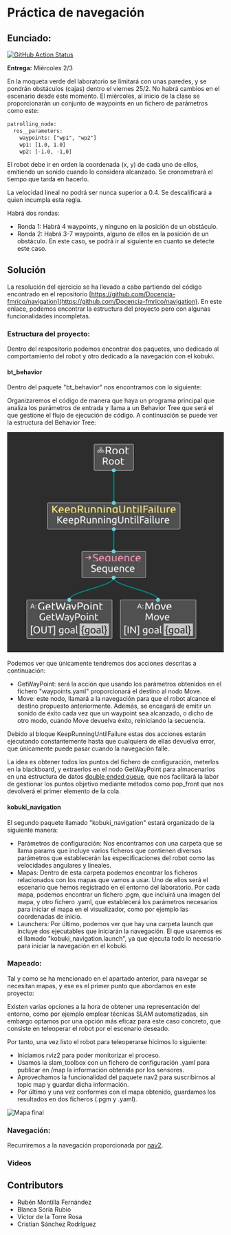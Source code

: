 # Práctica de navegación

## Eunciado:

[![GitHub Action
Status](https://github.com/Docencia-fmrico/navigation/workflows/main/badge.svg)](https://github.com/Docencia-fmrico/navigation)


**Entrega:** Miércoles 2/3 

En la moqueta verde del laboratorio se limitará con unas paredes, y se pondrán obstáculos (cajas) dentro el viernes 25/2. No habrá cambios en el escenario desde este momento. El miércoles, al inicio de la clase se proporcionarán un conjunto de waypoints en un fichero de parámetros como este:

```
patrolling_node:
  ros__parameters:
    waypoints: ["wp1", "wp2"]
    wp1: [1.0, 1.0]
    wp2: [-1.0, -1,0]
```

El robot debe ir en orden la coordenada (x, y) de cada uno de ellos, emitiendo un sonido cuando lo considera alcanzado. Se cronometrará el tiempo que tarda en hacerlo.

La velocidad lineal no podrá ser nunca superior a 0.4. Se descalificará a quien incumpla esta regla.

Habrá dos rondas:

- Ronda 1: Habrá 4 waypoints, y ninguno en la posición de un obstáculo.
- Ronda 2: Habrá 3-7 waypoints, alguno de ellos en la posición de un obstáculo. En este caso, se podrá ir al siguiente en cuanto se detecte este caso.

## Solución

La resolución del ejercicio se ha llevado a cabo partiendo del código encontrado en el repositorio [https://github.com/Docencia-fmrico/navigation](https://github.com/Docencia-fmrico/navigation). En este enlace, podemos encontrar la estructura del proyecto pero con algunas funcionalidades incompletas.

### Estructura del proyecto:
Dentro del respositorio podemos encontrar dos paquetes, uno dedicado al comportamiento del robot y otro dedicado a la navegación con el kobuki. 

#### bt_behavior
Dentro del paquete "bt_behavior" nos encontramos con lo siguiente:

Organizaremos el código de manera que haya un programa principal que analiza los parámetros de entrada y llama a un Behavior Tree que será el que gestione el flujo de ejecución de código. A continuación se puede ver la estructura del Behavior Tree:

![Behavior tree](https://github.com/Docencia-fmrico/navigation_cavros/blob/readme/images/BT.png?raw=true)

Podemos ver que únicamente tendremos dos acciones descritas a continuación:
- GetWayPoint: será la acción que usando los parámetros obtenidos en el fichero "waypoints.yaml" proporcionará el destino al nodo Move.
- Move: este nodo, llamará a la navegación para que el robot alcance el destino propuesto anteriormente. Además, se encagará de emitir un sonido de éxito cada vez que un waypoint sea alcanzado, o dicho de otro modo, cuando Move devuelva éxito, reiniciando la secuencia.

Debido al bloque KeepRunningUntilFailure estas dos acciones estarán ejecutando constantemente hasta que cualquiera de ellas devuelva error, que únicamente puede pasar cuando la navegación falle.

La idea es obtener todos los puntos del fichero de configuración, meterlos en la blackboard, y extraerlos en el nodo GetWayPoint para almacenarlos en una estructura de datos [double ended queue](https://en.cppreference.com/w/cpp/container/deque), que nos facilitará la labor de gestionar los puntos objetivo mediante métodos como pop_front que nos devolverá el primer elemento de la cola.

#### kobuki_navigation
El segundo paquete llamado "kobuki_navigation" estará organizado de la siguiente manera:

- Parámetros de configuración: Nos encontramos con una carpeta que se llama params que incluye varios ficheros que contienen diversos parámetros que establecerán las especificaciones del robot como las velocidades angulares y lineales.
- Mapas: Dentro de esta carpeta podemos encontrar los ficheros relacionados con los mapas que vamos a usar. Uno de ellos será el escenario que hemos registrado en el entorno del laboratorio. Por cada mapa, podemos encontrar un fichero .pgm, que incluirá una imagen del mapa, y otro fichero .yaml, que establecerá los parámetros necesarios para iniciar el mapa en el visualizador, como por ejemplo las coordenadas de inicio.
- Launchers: Por último, podemos ver que hay una carpeta launch que incluye dos ejecutables que iniciarán la navegación. El que usaremos es el llamado "kobuki_navigation.launch", ya que ejecuta todo lo necesario para iniciar la navegación en el kobuki.

### Mapeado:
Tal y como se ha mencionado en el apartado anterior, para navegar se necesitan mapas, y ese es el primer punto que abordamos en este proyecto:

Existen varias opciones a la hora de obtener una representación del entorno, como por ejemplo emplear técnicas SLAM automatizadas, sin embargo optamos por una opción más eficaz para este caso concreto, que consiste en teleoperar el robot por el escenario deseado.

Por tanto, una vez listo el robot para teleoperarse hicimos lo siguiente:
- Iniciamos rviz2 para poder monitorizar el proceso.
- Usamos la slam_toolbox con un fichero de configuración .yaml para publicar en /map la información obtenida por los sensores.
- Aprovechamos la funcionalidad del paquete nav2 para suscribirnos al topic map y guardar dicha información.
- Por último y una vez conformes con el mapa obtenido, guardamos los resultados en dos ficheros (.pgm y .yaml).

![Mapa final](https://github.com/Docencia-fmrico/navigation_cavros/blob/readme/images/mapg.png?raw=true)

### Navegación:

Recurriremos a la navegación proporcionada por [nav2](https://navigation.ros.org/index.html).

### Videos

## Contributors
* Rubén Montilla Fernández
* Blanca Soria Rubio
* Victor de la Torre Rosa
* Cristian Sánchez Rodríguez 
